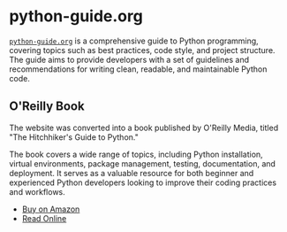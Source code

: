 # python-guide.org

[`python-guide.org`](https://python-guide.org/) is a comprehensive guide to Python programming, covering topics such as best practices, code style, and project structure. The guide aims to provide developers with a set of guidelines and recommendations for writing clean, readable, and maintainable Python code.

## O'Reilly Book

The website was converted into a book published by O'Reilly Media, titled "The Hitchhiker's Guide to Python."

The book covers a wide range of topics, including Python installation, virtual environments, package management, testing, documentation, and deployment. It serves as a valuable resource for both beginner and experienced Python developers looking to improve their coding practices and workflows.

- [Buy on Amazon](https://amzn.to/3SMIm3T)
- [Read Online](https://python-guide.org/)
